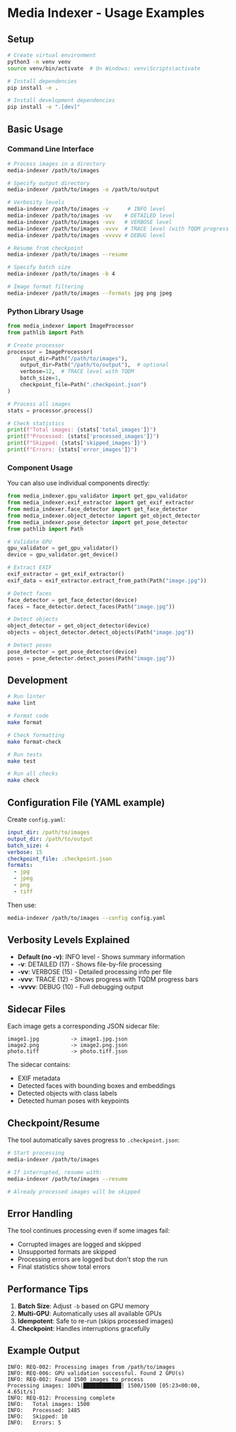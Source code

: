 # Media Indexer - Usage Examples

## Setup

```bash
# Create virtual environment
python3 -m venv venv
source venv/bin/activate  # On Windows: venv\Scripts\activate

# Install dependencies
pip install -e .

# Install development dependencies
pip install -e ".[dev]"
```

## Basic Usage

### Command Line Interface

```bash
# Process images in a directory
media-indexer /path/to/images

# Specify output directory
media-indexer /path/to/images -o /path/to/output

# Verbosity levels
media-indexer /path/to/images -v      # INFO level
media-indexer /path/to/images -vv    # DETAILED level
media-indexer /path/to/images -vvv   # VERBOSE level
media-indexer /path/to/images -vvvv  # TRACE level (with TQDM progress bars)
media-indexer /path/to/images -vvvvv # DEBUG level

# Resume from checkpoint
media-indexer /path/to/images --resume

# Specify batch size
media-indexer /path/to/images -b 4

# Image format filtering
media-indexer /path/to/images --formats jpg png jpeg
```

### Python Library Usage

```python
from media_indexer import ImageProcessor
from pathlib import Path

# Create processor
processor = ImageProcessor(
    input_dir=Path("/path/to/images"),
    output_dir=Path("/path/to/output"),  # optional
    verbose=12,  # TRACE level with TQDM
    batch_size=1,
    checkpoint_file=Path(".checkpoint.json")
)

# Process all images
stats = processor.process()

# Check statistics
print(f"Total images: {stats['total_images']}")
print(f"Processed: {stats['processed_images']}")
print(f"Skipped: {stats['skipped_images']}")
print(f"Errors: {stats['error_images']}")
```

### Component Usage

You can also use individual components directly:

```python
from media_indexer.gpu_validator import get_gpu_validator
from media_indexer.exif_extractor import get_exif_extractor
from media_indexer.face_detector import get_face_detector
from media_indexer.object_detector import get_object_detector
from media_indexer.pose_detector import get_pose_detector
from pathlib import Path

# Validate GPU
gpu_validator = get_gpu_validator()
device = gpu_validator.get_device()

# Extract EXIF
exif_extractor = get_exif_extractor()
exif_data = exif_extractor.extract_from_path(Path("image.jpg"))

# Detect faces
face_detector = get_face_detector(device)
faces = face_detector.detect_faces(Path("image.jpg"))

# Detect objects
object_detector = get_object_detector(device)
objects = object_detector.detect_objects(Path("image.jpg"))

# Detect poses
pose_detector = get_pose_detector(device)
poses = pose_detector.detect_poses(Path("image.jpg"))
```

## Development

```bash
# Run linter
make lint

# Format code
make format

# Check formatting
make format-check

# Run tests
make test

# Run all checks
make check
```

## Configuration File (YAML example)

Create `config.yaml`:

```yaml
input_dir: /path/to/images
output_dir: /path/to/output
batch_size: 4
verbose: 15
checkpoint_file: .checkpoint.json
formats:
  - jpg
  - jpeg
  - png
  - tiff
```

Then use:

```bash
media-indexer /path/to/images --config config.yaml
```

## Verbosity Levels Explained

- **Default (no -v)**: INFO level - Shows summary information
- **-v**: DETAILED (17) - Shows file-by-file processing
- **-vv**: VERBOSE (15) - Detailed processing info per file
- **-vvv**: TRACE (12) - Shows progress with TQDM progress bars
- **-vvvv**: DEBUG (10) - Full debugging output

## Sidecar Files

Each image gets a corresponding JSON sidecar file:

```
image1.jpg          -> image1.jpg.json
image2.png          -> image2.png.json
photo.tiff          -> photo.tiff.json
```

The sidecar contains:
- EXIF metadata
- Detected faces with bounding boxes and embeddings
- Detected objects with class labels
- Detected human poses with keypoints

## Checkpoint/Resume

The tool automatically saves progress to `.checkpoint.json`:

```bash
# Start processing
media-indexer /path/to/images

# If interrupted, resume with:
media-indexer /path/to/images --resume

# Already processed images will be skipped
```

## Error Handling

The tool continues processing even if some images fail:

- Corrupted images are logged and skipped
- Unsupported formats are skipped
- Processing errors are logged but don't stop the run
- Final statistics show total errors

## Performance Tips

1. **Batch Size**: Adjust `-b` based on GPU memory
2. **Multi-GPU**: Automatically uses all available GPUs
3. **Idempotent**: Safe to re-run (skips processed images)
4. **Checkpoint**: Handles interruptions gracefully

## Example Output

```
INFO: REQ-002: Processing images from /path/to/images
INFO: REQ-006: GPU validation successful. Found 2 GPU(s)
INFO: REQ-002: Found 1500 images to process
Processing images: 100%|████████████| 1500/1500 [05:23<00:00,  4.65it/s]
INFO: REQ-012: Processing complete
INFO:   Total images: 1500
INFO:   Processed: 1485
INFO:   Skipped: 10
INFO:   Errors: 5
```

